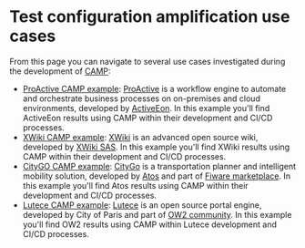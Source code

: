 # Test configuration amplification use cases
From this page you can navigate to several use cases investigated during the development of [CAMP](https://github.com/STAMP-project/camp):

  - [ProActive CAMP example](https://stamp-project.github.io/camp/pages/activeeon.html): [ProActive](https://proactive.activeeon.com/) is a workflow engine to automate and orchestrate business processes on on-premises and cloud environments, developed by [ActiveEon](https://www.activeeon.com/). In this example you'll find ActiveEon results using CAMP within their development and CI/CD processes.
  - [XWiki CAMP example](https://stamp-project.github.io/camp/pages/xwiki.html): [XWiki](https://www.xwiki.org/) is an advanced open source wiki, developed by [XWiki SAS](https://xwiki.com/en/). In this example you'll find XWiki results using CAMP within their development and CI/CD processes.
  - [CityGO CAMP example](https://stamp-project.github.io/camp/pages/citygo.html): [CityGo](http://www.city-go.eu/) is a transportation planner and intelligent mobility solution, developed by [Atos](https://atos.net/) and part of [Fiware marketplace](https://www.fiware.org/). In this example you'll find Atos results using CAMP within their development and CI/CD processes.
  - [Lutece CAMP example](https://stamp-project.github.io/camp/pages/ow2_lutece.html): [Lutece](https://dev.lutece.paris.fr/) is an open source portal engine, developed by City of Paris and part of [OW2 community](https://www.ow2.org/). In this example you'll find OW2 results using CAMP within Lutece development and CI/CD processes.
